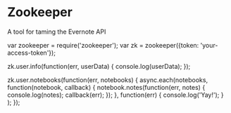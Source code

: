 Zookeeper
=========

A tool for taming the Evernote API

  var zookeeper = require('zookeeper');
  var zk = zookeeper({token: 'your-access-token'});

  zk.user.info(function(err, userData) {
    console.log(userData);
  });

  zk.user.notebooks(function(err, notebooks) {
    async.each(notebooks,
      function(notebook, callback) {
        notebook.notes(function(err, notes) {
          console.log(notes);
          callback(err);
        });
      },
      function(err) {
        console.log('Yay!');
      }
    );
  });
